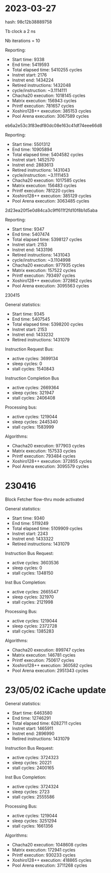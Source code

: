# 2023-03-27

hash: 98c12b38889758

Tb clock a 2 ns

Nb iterations = 10

Reporting:
- Start time: 9338
- End time: 5419593
- Total elapsed time: 5410255 cycles
- Instret start: 2176
- Instret end: 1434224
- Retired instructions: 1432048
- cycle/instruction: ~3.1114111
- Chacha20 execution: 1018145 cycles
- Matrix execution: 156943 cycles
- Printf execution: 781657 cycles
- Xoshiro128++ execution: 385153 cycles
- Pool Arena execution: 3067589 cycles

eb6a2e53c3f83edf80dc08e163c41df74eee66d8

Reporting:
- Start time: 5501312
- End time: 10905894
- Total elapsed time: 5404582 cycles
- Instret start: 1452570
- Instret end: 2883613
- Retired instructions: 1431043
- cycle/instruction: ~3.1111453
- Chacha20 execution: 1017585 cycles
- Matrix execution: 156483 cycles
- Printf execution: 781220 cycles
- Xoshiro128++ execution: 385129 cycles
- Pool Arena execution: 3063485 cycles

2d23ea20f5e0d84ca3c9ff611f2fd10f8b1d5aba

Reporting:
- Start time: 9347
- End time: 5407474
- Total elapsed time: 5398127 cycles
- Instret start: 2153
- Instret end: 1433196
- Retired instructions: 1431043
- cycle/instruction: ~3.1104998
- Chacha20 execution: 977935 cycles
- Matrix execution: 157522 cycles
- Printf execution: 793497 cycles
- Xoshiro128++ execution: 372862 cycles
- Pool Arena execution: 3095563 cycles

230415

General statistics:
  - Start time: 9345
  - End time: 5407545
  - Total elapsed time: 5398200 cycles
  - Instret start: 2153
  - Instret end: 1433232
  - Retired instructions: 1431079

Instruction Request Bus:
  - active cycles: 3699134
  - sleep cycles: 0
  - stall cycles: 1540843

Instruction Completion Bus
  - active cycles: 2669364
  - sleep cycles: 321947
  - stall cycles: 2406408

Processing bus:
  - active cycles: 1219044
  - sleep cycles: 2445340
  - stall cycles: 1583999

Algorithms:
- Chacha20 execution: 977903 cycles
- Matrix execution: 157533 cycles
- Printf execution: 793484 cycles
- Xoshiro128++ execution: 372855 cycles
- Pool Arena execution: 3095579 cycles

# 230416

Block Fetcher flow-thru mode activated

General statistics:
  - Start time: 9340
  - End time: 5119249
  - Total elapsed time: 5109909 cycles
  - Instret start: 2243
  - Instret end: 1433322
  - Retired instructions: 1431079

Instruction Bus Request:
  - active cycles: 3603536
  - sleep cycles: 0
  - stall cycles: 1348150

Inst Bus Completion:
  - active cycles: 2665547
  - sleep cycles: 321970
  - stall cycles: 2121998

Processing Bus:
  - active cycles: 1219044
  - sleep cycles: 2372728
  - stall cycles: 1385283

Algorithms:
- Chacha20 execution: 899747 cycles
- Matrix execution: 146781 cycles
- Printf execution: 750617 cycles
- Xoshiro128++ execution: 360582 cycles
- Pool Arena execution: 2951343 cycles


# 23/05/02 iCache update

General statistics:
  - Start time: 6463580
  - End time: 12746291
  - Total elapsed time: 6282711 cycles
  - Instret start: 1465911
  - Instret end: 2896990
  - Retired instructions: 1431079

Instruction Bus Request:
  - active cycles: 3724323
  - sleep cycles: 20221
  - stall cycles: 2400165

Inst Bus Completion:
  - active cycles: 3724324
  - sleep cycles: 2723
  - stall cycles: 2555586

Processing Bus:
  - active cycles: 1219044
  - sleep cycles: 3251294
  - stall cycles: 1661356

Algorithms:
- Chacha20 execution: 1048608 cycles
- Matrix execution: 172941 cycles
- Printf execution: 930233 cycles
- Xoshiro128++ execution: 418865 cycles
- Pool Arena execution: 3711268 cycles

